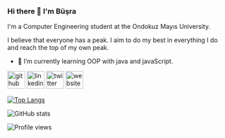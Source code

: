 ### Hi there 👋 I'm Büşra
 I'm a Computer Engineering student at the Ondokuz Mayıs University.

 I believe that everyone has a peak. I aim to do my best in everything I do and reach the top of my own peak.

- 🌱 I’m currently learning OOP with java and javaScript.


[<img src='https://cdn.jsdelivr.net/npm/simple-icons@3.0.1/icons/github.svg' alt='github' height='40'>](https://github.com/busrabll)  [<img src='https://cdn.jsdelivr.net/npm/simple-icons@3.0.1/icons/linkedin.svg' alt='linkedin' height='40'>](https://www.linkedin.com/in/b%C3%BC%C5%9Fra-bal-547239207/)  [<img src='https://cdn.jsdelivr.net/npm/simple-icons@3.0.1/icons/twitter.svg' alt='twitter' height='40'>](https://twitter.com/bbusrabl)  [<img src='https://cdn.jsdelivr.net/npm/simple-icons@3.0.1/icons/icloud.svg' alt='website' height='40'>](https://medium.com/@busrabal.802)  

[![Top Langs](https://github-readme-stats.vercel.app/api/top-langs/?username=busrabll)](https://github.com/anuraghazra/github-readme-stats)

![GitHub stats](https://github-readme-stats.vercel.app/api?username=busrabll&show_icons=true)  

![Profile views](https://gpvc.arturio.dev/busrabll)  
